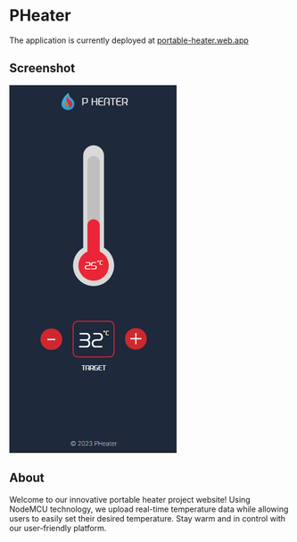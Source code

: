 # PHeater
The application is currently deployed at [portable-heater.web.app](https://portable-heater.web.app/)

## Screenshot

![alt text](https://github.com/pyTimK/PHeater/blob/main/public/screenshot.png)

## About
Welcome to our innovative portable heater project website! Using NodeMCU technology, we upload real-time temperature data while allowing users to easily set their desired temperature. Stay warm and in control with our user-friendly platform.

